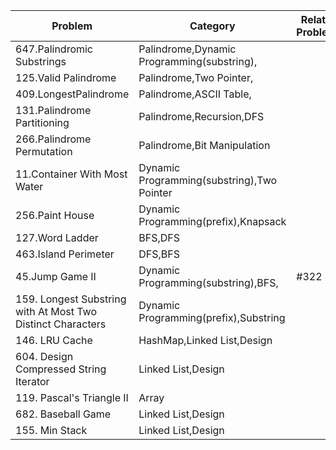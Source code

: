 Problem|Category|Related Problems
-------|--------|----------------
647.Palindromic Substrings|Palindrome,Dynamic Programming(substring),|
125.Valid Palindrome|Palindrome,Two Pointer,|
409.LongestPalindrome|Palindrome,ASCII Table,|
131.Palindrome Partitioning|Palindrome,Recursion,DFS|
266.Palindrome Permutation|Palindrome,Bit Manipulation|
11.Container With Most Water|Dynamic Programming(substring),Two Pointer|
256.Paint House|Dynamic Programming(prefix),Knapsack|
127.Word Ladder|BFS,DFS|
463.Island Perimeter|DFS,BFS|
45.Jump Game II|Dynamic Programming(substring),BFS,|#322
159. Longest Substring with At Most Two Distinct Characters|Dynamic Programming(prefix),Substring
146. LRU Cache|HashMap,Linked List,Design
604. Design Compressed String Iterator|Linked List,Design
119. Pascal's Triangle II|Array
682. Baseball Game|Linked List,Design
155. Min Stack|Linked List,Design